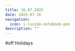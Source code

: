 ```yaml
---
title: 16.07.2025
date: 2025-07-16
navigation:
  icon: i-lucide-notebook-pen
description: ""
---
```


#off Holidays

